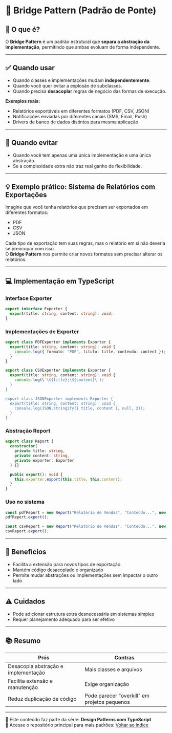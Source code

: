 # 🌉 Bridge Pattern (Padrão de Ponte)

## 🧠 O que é?

O **Bridge Pattern** é um padrão estrutural que **separa a abstração da implementação**, permitindo que ambas evoluam de forma independente.

---

## ✅ Quando usar

- Quando classes e implementações mudam **independentemente**.
- Quando você quer evitar a explosão de subclasses.
- Quando precisa **desacoplar** regras de negócio das formas de execução.

**Exemplos reais:**
- Relatórios exportáveis em diferentes formatos (PDF, CSV, JSON)
- Notificações enviadas por diferentes canais (SMS, Email, Push)
- Drivers de banco de dados distintos para mesma aplicação

---

## 🚫 Quando evitar

- Quando você tem apenas uma única implementação e uma única abstração.
- Se a complexidade extra não traz real ganho de flexibilidade.

---

## 💡 Exemplo prático: Sistema de Relatórios com Exportações

Imagine que você tenha relatórios que precisam ser exportados em diferentes formatos:
- PDF
- CSV
- JSON

Cada tipo de exportação tem suas regras, mas o relatório em si não deveria se preocupar com isso.  
O **Bridge Pattern** nos permite criar novos formatos sem precisar alterar os relatórios.

---

## 💻 Implementação em TypeScript

### Interface Exporter

```ts
export interface Exporter {
  export(title: string, content: string): void;
}
```

### Implementações de Exporter

```ts
export class PDFExporter implements Exporter {
  export(title: string, content: string): void {
    console.log({ formato: "PDF", titulo: title, conteudo: content });
  }
}

export class CSVExporter implements Exporter {
  export(title: string, content: string): void {
    console.log(\`\${title};\${content}\`);
  }
}

export class JSONExporter implements Exporter {
  export(title: string, content: string): void {
    console.log(JSON.stringify({ title, content }, null, 2));
  }
}
```

### Abstração Report

```ts
export class Report {
  constructor(
    private title: string,
    private content: string,
    private exporter: Exporter
  ) {}

  public export(): void {
    this.exporter.export(this.title, this.content);
  }
}
```

### Uso no sistema

```ts
const pdfReport = new Report("Relatório de Vendas", "Conteúdo...", new PDFExporter());
pdfReport.export();

const csvReport = new Report("Relatório de Vendas", "Conteúdo...", new CSVExporter());
csvReport.export();
```

---

## 🧪 Benefícios

- Facilita a extensão para novos tipos de exportação
- Mantém código desacoplado e organizado
- Permite mudar abstrações ou implementações sem impactar o outro lado

---

## ⚠️ Cuidados

- Pode adicionar estrutura extra desnecessária em sistemas simples
- Requer planejamento adequado para ser efetivo

---

## 📚 Resumo

| Prós                              | Contras                        |
|-----------------------------------|---------------------------------|
| Desacopla abstração e implementação | Mais classes e arquivos         |
| Facilita extensão e manutenção   | Exige organização               |
| Reduz duplicação de código        | Pode parecer "overkill" em projetos pequenos |

---

🎥 Este conteúdo faz parte da série: **Design Patterns com TypeScript**  
🔗 Acesse o repositório principal para mais padrões: [Voltar ao índice](../README.md)
